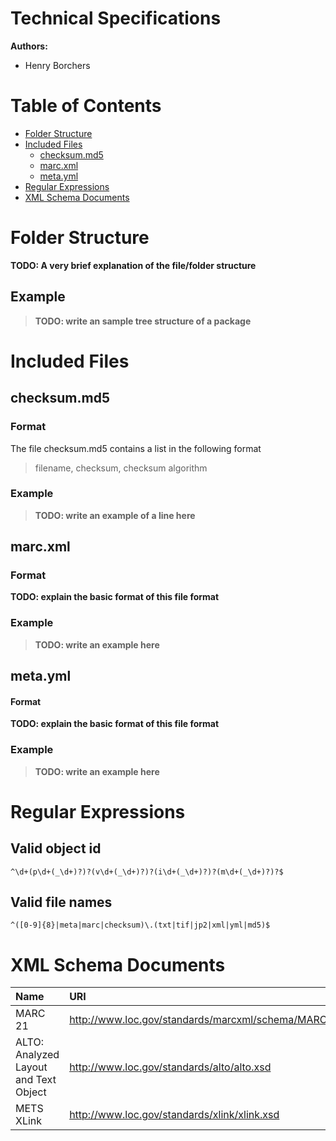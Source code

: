 # Technical Specifications

**Authors:** 

* Henry Borchers

# Table of Contents

* [Folder Structure](#folder-structure)
* [Included Files](#included-files)
    * [checksum.md5](#checksummd5)
    * [marc.xml](#marcxml)
    * [meta.yml](#metayml)
* [Regular Expressions](#regular-expressions)
* [XML Schema Documents](#xml-schema-documents)




# Folder Structure
**TODO: A very brief explanation of the file/folder structure**

## Example
> **TODO: write an sample tree structure of a package**


# Included Files

## checksum.md5
### Format
The file checksum.md5 contains a list in the following format
> filename, checksum, checksum algorithm

### Example
> **TODO: write an example of a line here**


## marc.xml
### Format
**TODO: explain the basic format of this file format**

### Example
> **TODO: write an example here**

## meta.yml
#### Format
**TODO: explain the basic format of this file format**

### Example
> **TODO: write an example here**

# Regular Expressions

## Valid object id

``` 
^\d+(p\d+(_\d+)?)?(v\d+(_\d+)?)?(i\d+(_\d+)?)?(m\d+(_\d+)?)?$
```


## Valid file names

```
^([0-9]{8}|meta|marc|checksum)\.(txt|tif|jp2|xml|yml|md5)$
```

# XML Schema Documents
|  Name                                 | URI                                                                          |
| :------------------------------------ | :--------------------------------------------------------------------------- |
| MARC 21                               | http://www.loc.gov/standards/marcxml/schema/MARC21slim.xsd                   |
| ALTO: Analyzed Layout and Text Object | http://www.loc.gov/standards/alto/alto.xsd                                   |
| METS XLink                            | http://www.loc.gov/standards/xlink/xlink.xsd                                 |
